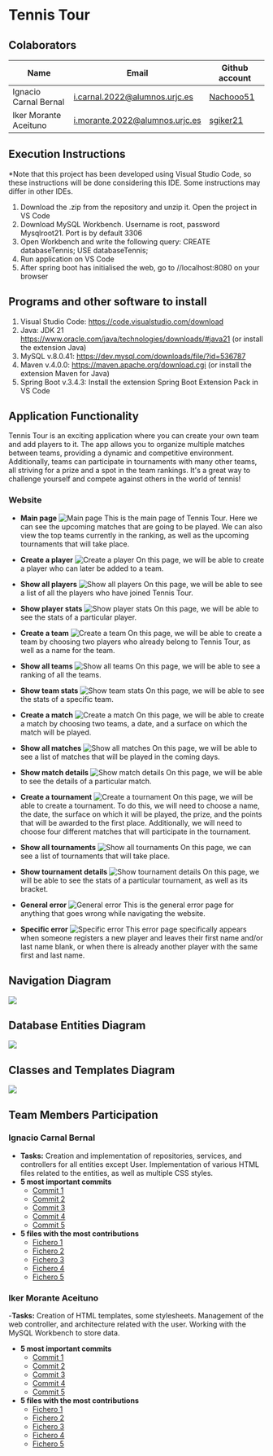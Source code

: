 # Tennis Tour

## Colaborators
| Name | Email | Github account |
|-----------|-----------|-----------|
| Ignacio Carnal Bernal | i.carnal.2022@alumnos.urjc.es  | [Nachooo51](https://github.com/Nachooo51) |
| Iker Morante Aceituno | i.morante.2022@alumnos.urjc.es | [sgiker21](https://github.com/sgiker21) |

## Execution Instructions
*Note that this project has been developed using Visual Studio Code, so these instructions will be done considering this IDE. Some instructions may differ in other IDEs. 

1. Download the .zip from the repository and unzip it. Open the project in VS Code
2. Download MySQL Workbench. Username is root, password Mysqlroot21. Port is by default 3306
3. Open Workbench and write the following query: 
        CREATE databaseTennis;
        USE databaseTennis;
4. Run application on VS Code
5. After spring boot has initialised the web, go to //localhost:8080 on your browser

## Programs and other software to install
1. Visual Studio Code: https://code.visualstudio.com/download
2. Java: JDK 21 https://www.oracle.com/java/technologies/downloads/#java21 (or install the extension Java)
2. MySQL v.8.0.41: https://dev.mysql.com/downloads/file/?id=536787
3. Maven v.4.0.0: https://maven.apache.org/download.cgi (or install the extension Maven for Java)
4. Spring Boot v.3.4.3: Install the extension Spring Boot Extension Pack in VS Code
## Application Functionality
Tennis Tour is an exciting application where you can create your own team and add players to it. The app allows you to organize multiple matches between teams, providing a dynamic and competitive environment. Additionally, teams can participate in tournaments with many other teams, all striving for a prize and a spot in the team rankings. It's a great way to challenge yourself and compete against others in the world of tennis!

### Website

- **Main page**
![Main page](/images/Navigation%20Diagram/Home.png)
This is the main page of Tennis Tour. Here we can see the upcoming matches that are going to be played. We can also view the top teams currently in the ranking, as well as the upcoming tournaments that will take place.

- **Create a player**
![Create a player](/images/Navigation%20Diagram/player-form.png)
On this page, we will be able to create a player who can later be added to a team.

- **Show all players**
![Show all players](/images/Navigation%20Diagram/Player-List.png)
On this page, we will be able to see a list of all the players who have joined Tennis Tour.

- **Show player stats**
![Show player stats](/images/Navigation%20Diagram/Player.png)
On this page, we will be able to see the stats of a particular player.

- **Create a team**
![Create a team](/images/Navigation%20Diagram/Team-form.png)
On this page, we will be able to create a team by choosing two players who already belong to Tennis Tour, as well as a name for the team.

- **Show all teams**
![Show all teams](/images/Navigation%20Diagram/Team-list.png)
On this page, we will be able to see a ranking of all the teams.

- **Show team stats**
![Show team stats](/images/Navigation%20Diagram/Team.png)
On this page, we will be able to see the stats of a specific team.

- **Create a match**
![Create a match](/images/Navigation%20Diagram/Match-form.png)
On this page, we will be able to create a match by choosing two teams, a date, and a surface on which the match will be played.

- **Show all matches**
![Show all matches](/images/Navigation%20Diagram/Match-list.png)
On this page, we will be able to see a list of matches that will be played in the coming days.

- **Show match details**
![Show match details](/images/Navigation%20Diagram/match.png)
On this page, we will be able to see the details of a particular match.

- **Create a tournament**
![Create a tournament](/images/Navigation%20Diagram/Tournament-form.png)
On this page, we will be able to create a tournament. To do this, we will need to choose a name, the date, the surface on which it will be played, the prize, and the points that will be awarded to the first place. Additionally, we will need to choose four different matches that will participate in the tournament.

- **Show all tournaments**
![Show all tournaments](/images/Navigation%20Diagram/tournament-list.png)
On this page, we can see a list of tournaments that will take place.

- **Show tournament details**
![Show tournament details](/images/Navigation%20Diagram/tournament.png)
On this page, we will be able to see the stats of a particular tournament, as well as its bracket.

- **General error**
![General error](/images/Navigation%20Diagram/error.png)
This is the general error page for anything that goes wrong while navigating the website.

- **Specific error**
![Specific error](/images/Navigation%20Diagram/errorPlayer.png)
This error page specifically appears when someone registers a new player and leaves their first name and/or last name blank, or when there is already another player with the same first and last name.

## Navigation Diagram
![](/images/Navigation%20Diagram/Navigation_Diagram.png)

## Database Entities Diagram
![](/images/entitiesDiagram.png)

## Classes and Templates Diagram
![](/images/classDiagram.png)

## Team Members Participation

### Ignacio Carnal Bernal
- **Tasks:** Creation and implementation of repositories, services, and controllers for all entities except User. Implementation of various HTML files related to the entities, as well as multiple CSS styles.
- **5 most important commits**
  - [Commit 1](https://github.com/SSDD-2025/practica-sistemas-distribuidos-2025-grupo-11/commit/22cf99e7e8ee72047a595cddc5e7297edd69f5fb)
  - [Commit 2](https://github.com/SSDD-2025/practica-sistemas-distribuidos-2025-grupo-11/commit/fd91759611045f36ac442763afeb104c93d3b255)
  - [Commit 3](https://github.com/SSDD-2025/practica-sistemas-distribuidos-2025-grupo-11/commit/03665882ca1c769ad1c73166297d6e634760897e)
  - [Commit 4](https://github.com/SSDD-2025/practica-sistemas-distribuidos-2025-grupo-11/commit/17b9d3a6125d51c2c842a47e19d8f51057ee1e67)
  - [Commit 5](https://github.com/SSDD-2025/practica-sistemas-distribuidos-2025-grupo-11/commit/5e3ed45ca8463a28dda54a74c2029978ae50315d)
- **5 files with the most contributions**
  - [Fichero 1](https://github.com/SSDD-2025/practica-sistemas-distribuidos-2025-grupo-11/blob/main/web_project/src/main/java/ssdd_web/web_project/controller/TournamentController.java)
  - [Fichero 2](https://github.com/SSDD-2025/practica-sistemas-distribuidos-2025-grupo-11/blob/main/web_project/src/main/java/ssdd_web/web_project/controller/TeamController.java)
  - [Fichero 3](https://github.com/SSDD-2025/practica-sistemas-distribuidos-2025-grupo-11/blob/main/web_project/src/main/java/ssdd_web/web_project/services/TournamentService.java)
  - [Fichero 4](https://github.com/SSDD-2025/practica-sistemas-distribuidos-2025-grupo-11/blob/main/web_project/src/main/java/ssdd_web/web_project/services/MatchService.java)
  - [Fichero 5](https://github.com/SSDD-2025/practica-sistemas-distribuidos-2025-grupo-11/blob/main/web_project/src/main/java/ssdd_web/web_project/services/TeamService.java)

### Iker Morante Aceituno
-**Tasks:** Creation of HTML templates, some stylesheets. Management of the web controller, and architecture related with the user. Working with the MySQL Workbench to store data. 

- **5 most important commits**
  - [Commit 1](https://github.com/SSDD-2025/practica-sistemas-distribuidos-2025-grupo-11/tree/7c3135d86ae478119cd8d36981e38558dd36fb02)
  - [Commit 2](https://github.com/SSDD-2025/practica-sistemas-distribuidos-2025-grupo-11/tree/853d1c70ebd4f89e480260177b7f009aebae8e0c)
  - [Commit 3](https://github.com/SSDD-2025/practica-sistemas-distribuidos-2025-grupo-11/tree/fd12c0e25592a4ad60d7bd8b8f2d2c5f00f093a8)
  - [Commit 4](https://github.com/SSDD-2025/practica-sistemas-distribuidos-2025-grupo-11/tree/fc34cb4717a4d9c57bac80d498a840e7e6ec25ac)
  - [Commit 5](https://github.com/SSDD-2025/practica-sistemas-distribuidos-2025-grupo-11/tree/232e9b0987961230836e5f936fadf7fc071154b7)
- **5 files with the most contributions**
  - [Fichero 1](https://github.com/SSDD-2025/practica-sistemas-distribuidos-2025-grupo-11/blob/main/web_project/src/main/resources/templates/PlayerRegistration.html)
  - [Fichero 2](https://github.com/SSDD-2025/practica-sistemas-distribuidos-2025-grupo-11/blame/main/web_project/src/main/java/ssdd_web/web_project/services/UserService.java)
  - [Fichero 3](https://github.com/SSDD-2025/practica-sistemas-distribuidos-2025-grupo-11/blob/main/web_project/src/main/resources/templates/error.html)
  - [Fichero 4](https://github.com/SSDD-2025/practica-sistemas-distribuidos-2025-grupo-11/blob/main/web_project/src/main/resources/templates/Player.html)
  - [Fichero 5](https://github.com/SSDD-2025/practica-sistemas-distribuidos-2025-grupo-11/blob/main/web_project/src/main/java/ssdd_web/web_project/controller/WebController.java)
